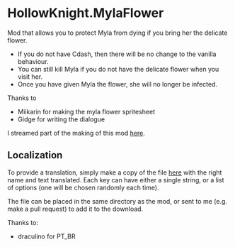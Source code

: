# HollowKnight.MylaFlower

Mod that allows you to protect Myla from dying if you bring her the delicate flower.
- If you do not have Cdash, then there will be no change to the vanilla behaviour.
- You can still kill Myla if you do not have the delicate flower when you visit her.
- Once you have given Myla the flower, she will no longer be infected.

Thanks to
- Miikarin for making the myla flower spritesheet
- Gidge for writing the dialogue

I streamed part of the making of this mod [here](https://www.twitch.tv/videos/1288451117).


## Localization

To provide a translation, simply make a copy of the file 
[here](https://github.com/flibber-hk/HollowKnight.MylaFlower/tree/main/MylaFlower/Resources/lang/EN.json)
with the right name and text translated.
Each key can have either a single string, or a list of options (one will be chosen randomly each time).

The file can be placed in the same directory as the mod, or sent to me (e.g. make a pull request) to add it to the download.

Thanks to:
- draculino for PT_BR